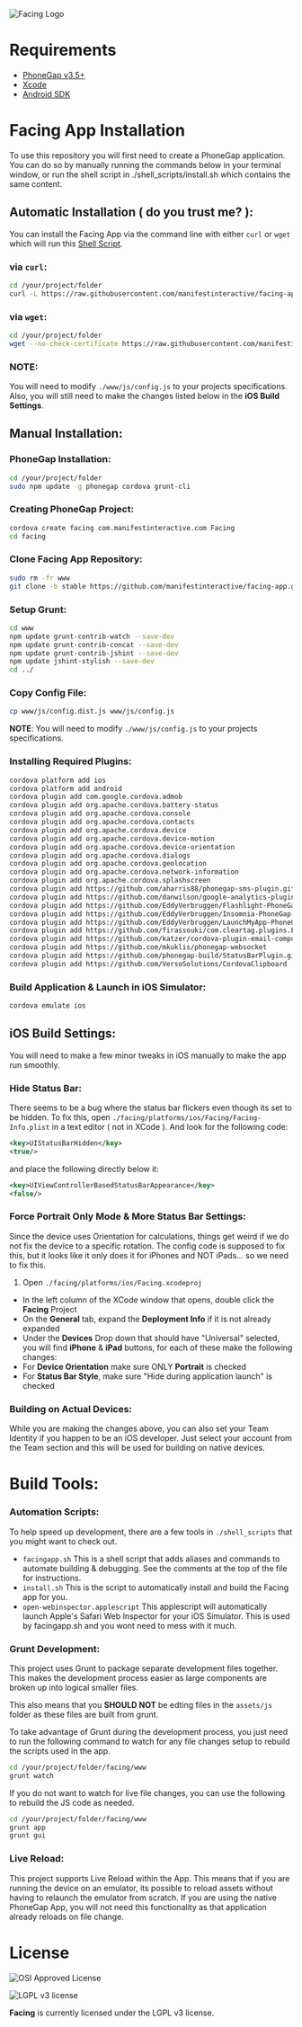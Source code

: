 ![Facing Logo](https://raw.githubusercontent.com/manifestinteractive/facing/master/assets/logo/rectangle/logo_rectangle.jpg)

Requirements
===

* [PhoneGap v3.5+](http://phonegap.com/install/)
* [Xcode](http://docs.phonegap.com/en/3.5.0/guide_platforms_ios_index.md.html#iOS%20Platform%20Guide)
* [Android SDK](http://docs.phonegap.com/en/3.5.0/guide_platforms_android_index.md.html#Android%20Platform%20Guide)

Facing App Installation
===

To use this repository you will first need to create a PhoneGap application.  You can do so by manually running the commands below in your terminal window, or run the shell script in ./shell_scripts/install.sh which contains the same content.

Automatic Installation ( do you trust me? ):
---

You can install the Facing App via the command line with either `curl` or `wget` which will run this [Shell Script](https://raw.githubusercontent.com/manifestinteractive/facing-app/stable/shell_scripts/install.sh).

### via `curl`:

```bash
cd /your/project/folder
curl -L https://raw.githubusercontent.com/manifestinteractive/facing-app/stable/shell_scripts/install.sh | sh
```

### via `wget`:

```bash
cd /your/project/folder
wget --no-check-certificate https://raw.githubusercontent.com/manifestinteractive/facing-app/stable/shell_scripts/install.sh -O - | sh
```

### NOTE:

You will need to modify `./www/js/config.js` to your projects specifications.  Also, you will still need to make the changes listed below in the __iOS Build Settings__.

Manual Installation:
---

### PhoneGap Installation:

```bash
cd /your/project/folder
sudo npm update -g phonegap cordova grunt-cli
```

### Creating PhoneGap Project:

```bash
cordova create facing com.manifestinteractive.com Facing
cd facing
```

### Clone Facing App Repository:

```bash
sudo rm -fr www
git clone -b stable https://github.com/manifestinteractive/facing-app.git www
```

### Setup Grunt:

```bash
cd www
npm update grunt-contrib-watch --save-dev
npm update grunt-contrib-concat --save-dev
npm update grunt-contrib-jshint --save-dev
npm update jshint-stylish --save-dev
cd ../
```

### Copy Config File:

```bash
cp www/js/config.dist.js www/js/config.js
```

__NOTE__: You will need to modify `./www/js/config.js` to your projects specifications.

### Installing Required Plugins:

```bash
cordova platform add ios
cordova platform add android
cordova plugin add com.google.cordova.admob
cordova plugin add org.apache.cordova.battery-status
cordova plugin add org.apache.cordova.console
cordova plugin add org.apache.cordova.contacts
cordova plugin add org.apache.cordova.device
cordova plugin add org.apache.cordova.device-motion
cordova plugin add org.apache.cordova.device-orientation
cordova plugin add org.apache.cordova.dialogs
cordova plugin add org.apache.cordova.geolocation
cordova plugin add org.apache.cordova.network-information
cordova plugin add org.apache.cordova.splashscreen
cordova plugin add https://github.com/aharris88/phonegap-sms-plugin.git
cordova plugin add https://github.com/danwilson/google-analytics-plugin.git
cordova plugin add https://github.com/EddyVerbruggen/Flashlight-PhoneGap-Plugin.git
cordova plugin add https://github.com/EddyVerbruggen/Insomnia-PhoneGap-Plugin.git
cordova plugin add https://github.com/EddyVerbruggen/LaunchMyApp-PhoneGap-Plugin.git --variable URL_SCHEME=facing
cordova plugin add https://github.com/firassouki/com.cleartag.plugins.EnableBackgroundLocation.git
cordova plugin add https://github.com/katzer/cordova-plugin-email-composer.git
cordova plugin add https://github.com/mkuklis/phonegap-websocket
cordova plugin add https://github.com/phonegap-build/StatusBarPlugin.git
cordova plugin add https://github.com/VersoSolutions/CordovaClipboard
```

### Build Application & Launch in iOS Simulator:

```bash
cordova emulate ios
```

iOS Build Settings:
---

You will need to make a few minor tweaks in iOS manually to make the app run smoothly.

### Hide Status Bar:

There seems to be a bug where the status bar flickers even though its set to be hidden.  To fix this, open `./facing/platforms/ios/Facing/Facing-Info.plist` in a text editor ( not in XCode ).  And look for the following code:

```xml
<key>UIStatusBarHidden</key>
<true/>
```

and place the following directly below it:

```xml
<key>UIViewControllerBasedStatusBarAppearance</key>
<false/>
```

### Force Portrait Only Mode & More Status Bar Settings:

Since the device uses Orientation for calculations, things get weird if we do not fix the device to a specific rotation.  The config code is supposed to fix this, but it looks like it only does it for iPhones and NOT iPads... so we need to fix this.

1. Open `./facing/platforms/ios/Facing.xcodeproj`
- In the left column of the XCode window that opens, double click the __Facing__ Project
- On the __General__ tab, expand the __Deployment Info__ if it is not already expanded
- Under the __Devices__ Drop down that should have "Universal" selected, you will find __iPhone__ & __iPad__ buttons, for each of these make the following changes:
- For __Device Orientation__ make sure ONLY __Portrait__ is checked
- For __Status Bar Style__, make sure "Hide during application launch" is checked

### Building on Actual Devices:

While you are making the changes above, you can also set your Team Identity if you happen to be an iOS developer.  Just select your account from the Team section and this will be used for building on native devices.


Build Tools:
===

### Automation Scripts:

To help speed up development, there are a few tools in `./shell_scripts` that you might want to check out.

* `facingapp.sh` This is a shell script that adds aliases and commands to automate building & debugging.  See the comments at the top of the file for instructions.
* `install.sh` This is the script to automatically install and build the Facing app for you.
* `open-webinspector.applescript` This applescript will automatically launch Apple's Safari Web Inspector for your iOS Simulator. This is used by facingapp.sh and you wont need to mess with it much.

### Grunt Development:

This project uses Grunt to package separate development files together.  This makes the development process easier as large components are broken up into logical smaller files.

This also means that you __SHOULD NOT__ be edting files in the `assets/js` folder as these files are built from grunt.

To take advantage of Grunt during the development process, you just need to run the following command to watch for any file changes setup to rebuild the scripts used in the app.

```bash
cd /your/project/folder/facing/www
grunt watch
```

If you do not want to watch for live file changes, you can use the following to rebuild the JS code as needed.

```bash
cd /your/project/folder/facing/www
grunt app
grunt gui
```

### Live Reload:

This project supports Live Reload within the App.  This means that if you are running the device on an emulator, its possible to reload assets without having to relaunch the emulator from scratch.  If you are using the native PhoneGap App, you will not need this functionality as that application already reloads on file change.

License
===

![OSI Approved License](http://opensource.org/trademarks/opensource/OSI-Approved-License-100x137.png "OSI Approved License")

![LGPL v3 license](http://www.gnu.org/graphics/lgplv3-147x51.png "LGPL v3 license")

**Facing** is currently licensed under the LGPL v3 license.
